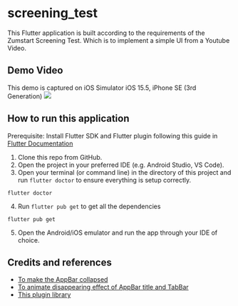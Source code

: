 # screening_test

This Flutter application is built according to the requirements of the Zumstart Screening Test. 
Which is to implement a simple UI from a Youtube Video.

## Demo Video
This demo is captured on iOS Simulator iOS 15.5, iPhone SE (3rd Generation)
![](https://github.com/danh1215/FlutterScreeningTest/blob/master/readme_gif/demo.gif)

## How to run this application

Prerequisite: Install Flutter SDK and Flutter plugin following this guide in [Flutter Documentation](https://docs.flutter.dev/get-started/install)

1. Clone this repo from GitHub.
2. Open the project in your preferred IDE (e.g. Android Studio, VS Code).
3. Open your terminal (or command line) in the directory of this project and run `flutter doctor` to ensure everything is setup correctly.
```
flutter doctor
```
4. Run `flutter pub get` to get all the dependencies
```
flutter pub get
```
5. Open the Android/iOS emulator and run the app through your IDE of choice.

## Credits and references

- [To make the AppBar collapsed](https://youtu.be/s_3ak-4u43E)
- [To animate disappearing effect of AppBar title and TabBar](https://stackoverflow.com/a/61709995)
- [This plugin library](https://pub.dev/packages/vertical_scrollable_tabview)

